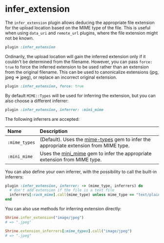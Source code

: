 # infer_extension

The `infer_extension` plugin allows deducing the appropriate file extension for
the upload location based on the MIME type of the file. This is useful when
using `data_uri` and `remote_url` plugins, where the file extension might not
be known.

```rb
plugin :infer_extension
```

Ordinarily, the upload location will gain the inferred extension only if it
couldn't be determined from the filename. However, you can pass `force: true`
to force the inferred extension to be used rather than an extension from the
original filename. This can be used to canonicalize extensions (jpg, jpeg =>
jpeg), or replace an incorrect original extension.

```rb
plugin :infer_extension, force: true
```

By default `MIME::Types` will be used for inferring the extension, but you can
also choose a different inferrer:

```rb
plugin :infer_extension, inferrer: :mini_mime
```

The following inferrers are accepted:

| Name          | Description                                                                             |
| :------------ | :-----------                                                                            |
| `:mime_types` | (Default). Uses the [mime-types] gem to infer the appropriate extension from MIME type. |
| `:mini_mime`  | Uses the [mini_mime] gem to infer the appropriate extension from MIME type.             |

You can also define your own inferrer, with the possibility to call the
built-in inferrers:

```rb
plugin :infer_extension, inferrer: -> (mime_type, inferrers) do
  # don't add extension if the file is a text file
  inferrers[:rack_mime].call(mime_type) unless mime_type == "text/plain"
end
```

You can also use methods for inferring extension directly:

```rb
Shrine.infer_extension("image/jpeg")
# => ".jpeg"

Shrine.extension_inferrers[:mime_types].call("image/jpeg")
# => ".jpeg"
```

[mime-types]: https://github.com/mime-types/ruby-mime-types
[mini_mime]: https://github.com/discourse/mini_mime
